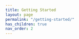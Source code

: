 ```yaml
---
title: Getting Started
layout: page
permalink: "/getting-started/"
has_children: true
nav_order: 2
---
```


